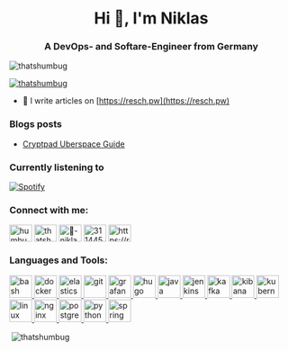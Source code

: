 <h1 align="center">Hi 👋, I'm Niklas</h1>
<h3 align="center">A DevOps- and Softare-Engineer from Germany</h3>

<p align="left"> <img src="https://komarev.com/ghpvc/?username=thatshumbug&label=Profile%20views&color=0e75b6&style=flat" alt="thatshumbug" /> </p>

<p align="left"> <a href="https://twitter.com/thatshumbug" target="blank"><img src="https://img.shields.io/twitter/follow/thatshumbug?logo=twitter&style=for-the-badge" alt="thatshumbug" /></a> </p>

- 📝 I write articles on [https://resch.pw](https://resch.pw)

### Blogs posts
<!-- BLOG-POST-LIST:START -->
- [Cryptpad Uberspace Guide](https://resch.pw/cryptpad-uberspace-guide/)
<!-- BLOG-POST-LIST:END -->

### Currently listening to

[![Spotify](https://novatorem-sage-delta.vercel.app/api/spotify)](https://open.spotify.com/user/zmpao1fxmhijwmsnuhanwqzr2)

<h3 align="left">Connect with me:</h3>
<p align="left">
<a href="https://dev.to/humbug" target="blank"><img align="center" src="https://cdn.jsdelivr.net/npm/simple-icons@3.0.1/icons/dev-dot-to.svg" alt="humbug" height="30" width="40" /></a>
<a href="https://twitter.com/thatshumbug" target="blank"><img align="center" src="https://cdn.jsdelivr.net/npm/simple-icons@3.0.1/icons/twitter.svg" alt="thatshumbug" height="30" width="40" /></a>
<a href="https://linkedin.com/in/🐧-niklas-resch-70448455" target="blank"><img align="center" src="https://cdn.jsdelivr.net/npm/simple-icons@3.0.1/icons/linkedin.svg" alt="🐧-niklas-resch-70448455" height="30" width="40" /></a>
<a href="https://stackoverflow.com/users/3114451" target="blank"><img align="center" src="https://cdn.jsdelivr.net/npm/simple-icons@3.0.1/icons/stackoverflow.svg" alt="3114451" height="30" width="40" /></a>
<a href="/https://resch.pw/rss/" target="blank"><img align="center" src="https://cdn.jsdelivr.net/npm/simple-icons@3.0.1/icons/rss.svg" alt="https://resch.pw/rss/" height="30" width="40" /></a>
</p>

<h3 align="left">Languages and Tools:</h3>
<p align="left"> <a href="https://www.gnu.org/software/bash/" target="_blank"> <img src="https://www.vectorlogo.zone/logos/gnu_bash/gnu_bash-icon.svg" alt="bash" width="40" height="40"/> </a> <a href="https://www.docker.com/" target="_blank"> <img src="https://devicons.github.io/devicon/devicon.git/icons/docker/docker-original-wordmark.svg" alt="docker" width="40" height="40"/> </a> <a href="https://www.elastic.co" target="_blank"> <img src="https://www.vectorlogo.zone/logos/elastic/elastic-icon.svg" alt="elasticsearch" width="40" height="40"/> </a> <a href="https://git-scm.com/" target="_blank"> <img src="https://www.vectorlogo.zone/logos/git-scm/git-scm-icon.svg" alt="git" width="40" height="40"/> </a> <a href="https://grafana.com" target="_blank"> <img src="https://www.vectorlogo.zone/logos/grafana/grafana-icon.svg" alt="grafana" width="40" height="40"/> </a> <a href="https://gohugo.io/" target="_blank"> <img src="https://api.iconify.design/logos-hugo.svg" alt="hugo" width="40" height="40"/> </a> <a href="https://www.java.com" target="_blank"> <img src="https://devicons.github.io/devicon/devicon.git/icons/java/java-original-wordmark.svg" alt="java" width="40" height="40"/> </a> <a href="https://www.jenkins.io" target="_blank"> <img src="https://www.vectorlogo.zone/logos/jenkins/jenkins-icon.svg" alt="jenkins" width="40" height="40"/> </a> <a href="https://kafka.apache.org/" target="_blank"> <img src="https://www.vectorlogo.zone/logos/apache_kafka/apache_kafka-icon.svg" alt="kafka" width="40" height="40"/> </a> <a href="https://www.elastic.co/kibana" target="_blank"> <img src="https://www.vectorlogo.zone/logos/elasticco_kibana/elasticco_kibana-icon.svg" alt="kibana" width="40" height="40"/> </a> <a href="https://kubernetes.io" target="_blank"> <img src="https://www.vectorlogo.zone/logos/kubernetes/kubernetes-icon.svg" alt="kubernetes" width="40" height="40"/> </a> <a href="https://www.linux.org/" target="_blank"> <img src="https://devicons.github.io/devicon/devicon.git/icons/linux/linux-original.svg" alt="linux" width="40" height="40"/> </a> <a href="https://www.nginx.com" target="_blank"> <img src="https://devicons.github.io/devicon/devicon.git/icons/nginx/nginx-original.svg" alt="nginx" width="40" height="40"/> </a> <a href="https://www.postgresql.org" target="_blank"> <img src="https://devicons.github.io/devicon/devicon.git/icons/postgresql/postgresql-original-wordmark.svg" alt="postgresql" width="40" height="40"/> </a> <a href="https://www.python.org" target="_blank"> <img src="https://devicons.github.io/devicon/devicon.git/icons/python/python-original.svg" alt="python" width="40" height="40"/> </a> <a href="https://spring.io/" target="_blank"> <img src="https://www.vectorlogo.zone/logos/springio/springio-icon.svg" alt="spring" width="40" height="40"/> </a> </p>

<p>&nbsp;<img align="center" src="https://github-readme-stats.vercel.app/api?username=thatshumbug&show_icons=true&locale=en" alt="thatshumbug" /></p>

